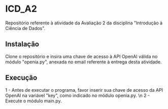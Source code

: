 # ICD_A2
Repositório referente à atividade da Avaliação 2 da disciplina "Introdução à Ciência de Dados".

## Instalação
Clone o repositório e insira uma chave de acesso à API OpenAI válida no módulo "openia.py", anexada no email referente à entrega desta atividade.

## Execução
1 - Antes de executar o programa, favor inserir sua chave de acesso da API OpenAI na variável "key", como indicado no módulo openia.py. \n
2 - Execute o módulo main.py.

